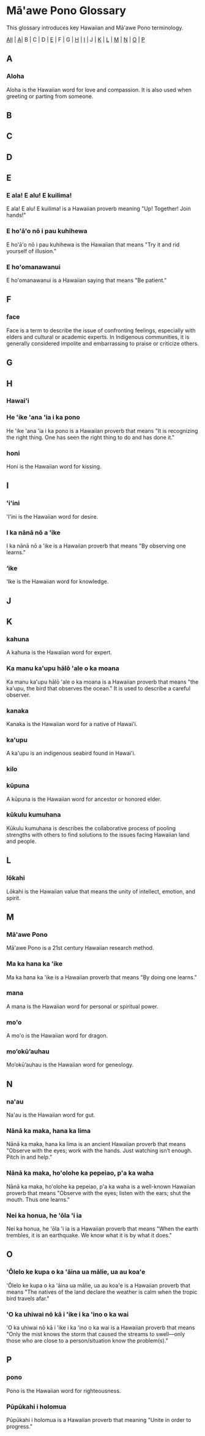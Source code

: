 # Mā'awe Pono Glossary
This glossary introduces key Hawaiian and Mā'awe Pono terminology.

[All](#māawe-pono-glossary) | [A](#A)| B | C | D | [E](#E) | F | G | [H](#H) | [I](#I) | J | [K](#K) | [L](#L) | [M](#M) | [N](#N) | [O](#O) | [P](#P)

## A
### Aloha
Aloha is the Hawaiian word for love and compassion. It is also used when greeting or parting from someone.

## B
## C
## D
## E
### E ala! E alu! E kuilima!
E ala! E alu! E kuilima! is a Hawaiian proverb meaning "Up! Together! Join hands!"

### E ho'ā'o nō i pau kuhihewa
E ho'ā'o nō i pau kuhihewa is the Hawaiian that means "Try it and rid yourself of illusion."

### E ho'omanawanui
E ho'omanawanui is a Hawaiian saying that means "Be patient."

## F
### face
Face is a term to describe the issue of confronting feelings, especially with elders and cultural or academic experts. In Indigenous communities, it is generally considered impolite and embarrassing to praise or criticize others.

## G
## H
### Hawai'i

### He 'ike 'ana 'ia i ka pono
He 'ike 'ana 'ia i ka pono is a Hawaiian proverb that means "It is recognizing the right thing. One has seen the right thing to do and has done it."

### honi
Honi is the Hawaiian word for kissing.

## I
### 'i'ini
'I'ini is the Hawaiian word for desire.

### I ka nānā nō a 'ike
I ka nānā nō a 'ike is a Hawaiian proverb that means "By observing one learns."

### ‘ike
‘Ike is the Hawaiian word for knowledge.

## J
## K
### kahuna
A kahuna is the Hawaiian word for expert.

### Ka manu ka'upu hālō 'ale o ka moana
Ka manu ka'upu hālō 'ale o ka moana is a Hawaiian proverb that means "the ka'upu, the bird that observes the ocean." It is used to describe a careful observer. 

### kanaka
Kanaka is the Hawaiian word for a native of Hawai'i.

### ka'upu
A ka'upu is an indigenous seabird found in Hawai'i.

### kilo

### kūpuna
 A kūpuna is the Hawaiian word for ancestor or honored elder.
 
 ### kūkulu kumuhana
 Kūkulu kumuhana is describes the collaborative process of pooling strengths with others to find solutions to the issues facing Hawaiian land and people.

## L
### lōkahi
 Lōkahi is the Hawaiian value that means the unity of intellect, emotion, and spirit.

## M      
### Mā'awe Pono
Mā'awe Pono is a 21st century Hawaiian research method. 

### Ma ka hana ka 'ike
Ma ka hana ka 'ike is a Hawaiian proverb that means "By doing one learns."

### mana
A mana is the Hawaiian word for personal or spiritual power.

### mo'o
A mo'o is the Hawaiian word for dragon.

### mo’okū’auhau
Mo’okū’auhau is the Hawaiian word for geneology.

## N
### na'au
Na'au is the Hawaiian word for gut.

### Nānā ka maka, hana ka lima
Nānā ka maka, hana ka lima is an ancient Hawaiian proverb that means "Observe with the eyes; work with the hands. Just watching isn’t enough. Pitch in and help.”

### Nānā ka maka, ho'olohe ka pepeiao, p'a ka waha
Nānā ka maka, ho'olohe ka pepeiao, p'a ka waha is a well-known Hawaiian proverb that means "Observe with the eyes; listen with the ears; shut the mouth. Thus one learns."

### Nei ka honua, he 'ōla 'i ia
Nei ka honua, he 'ōla 'i ia is a Hawaiian proverb that means "When the earth trembles, it is an earthquake. We know what it is by what it does."

## O
### 'Ōlelo ke kupa o ka 'āina ua mālie, ua au koa'e
'Ōlelo ke kupa o ka 'āina ua mālie, ua au koa'e is a Hawaiian proverb that means "The natives of the land declare the weather is calm when the tropic bird travels afar."

### 'O ka uhiwai nō kā i 'ike i ka 'ino o ka wai
'O ka uhiwai nō kā i 'ike i ka 'ino o ka wai is a Hawaiian proverb that means "Only the mist knows the storm that caused the streams to swell—only those who are close to a person/situation know the problem(s)."

## P
### pono
Pono is the Hawaiian word for righteousness.

### Pūpūkahi i holomua
Pūpūkahi i holomua is a Hawaiian proverb that meaning "Unite in order to progress."


